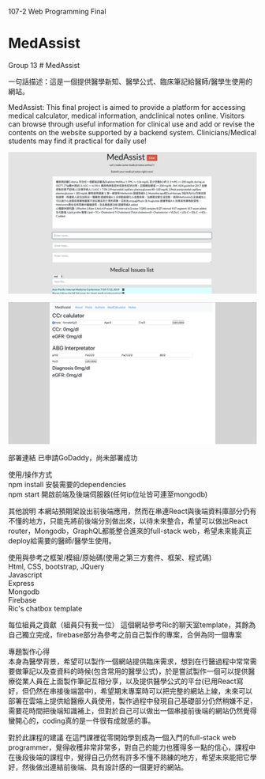 107-2 Web Programming Final
# MedAssist
Group 13 # MedAssist

一句話描述：這是一個提供醫學新知、醫學公式、臨床筆記給醫師/醫學生使用的網站。

MedAssist: This final project is aimed to provide a platform for accessing medical calculator, medical information, andclinical notes online. Visitors can browse through useful information for clinical use and add or revise the contents on the website supported by a backend system. Clinicians/Medical students may find it practical for daily use!

![image](https://raw.githubusercontent.com/Howard790606/MedAssist/master/pic1.png)

![image](https://github.com/Howard790606/MedAssist_Final_Project/blob/master/pic2.png)

部署連結
已申請GoDaddy，尚未部署成功

使用/操作方式  
npm install 安裝需要的dependencies  
npm start 開啟前端及後端伺服器(任何ip位址皆可連至mongodb)

其他說明
本網站預期架設出前後端應用，然而在串連React與後端資料庫部分仍有不懂的地方，只能先將前後端分別做出來，以待未來整合，希望可以做出React router，Mongodb，GraphQL都能整合進來的full-stack web，希望未來能真正deploy給需要的醫師/醫學生使用。

使用與參考之框架/模組/原始碼(使用之第三方套件、框架、程式碼)  
Html, CSS, bootstrap, JQuery  
Javascript  
Express  
Mongodb  
Firebase  
Ric's chatbox template  

每位組員之貢獻（組員只有我一位） 
這個網站參考Ric的聊天室template，其餘為自己獨立完成，firebase部分為參考之前自己製作的專案，合併為同一個專案

專題製作心得  
本身為醫學背景，希望可以製作一個網站提供臨床需求，想到在行醫過程中常常需要做筆記以及查資料的時候(包含常用的醫學公式)，於是嘗試製作一個可以提供醫療從業人員在上面製作筆記互相分享，以及提供醫學公式的平台(已用React寫好，但仍然在串接後端當中)，希望期末專案時可以把完整的網站上線，未來可以部署在雲端上提供給醫療人員使用，製作過程中發現自己基礎部分仍然稍嫌不足，需要花時間把後端知識補上，但對於自己可以做出一個串接前後端的網站仍然覺得蠻開心的，coding真的是一件很有成就感的事。

對於此課程的建議
在這門課裡從零開始學到成為一個入門的full-stack web programmer，覺得收穫非常非常多，對自己的能力也獲得多一點的信心，課程中在後段後端的課程中，覺得自己仍然有許多不懂不熟練的地方，希望未來能把它學好，然後做出連結前後端、具有設計感的一個更好的網站。
